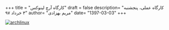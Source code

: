 +++
title = "کارگاه آرچ لینوکس"
draft = false
description= "کارگاه عملی، پنجشنبه ۳ خرداد ۹۷"
author= "مریم بهزادی"
date= "1397-03-03"
+++

[![archlinux](../../img/events/archlinux.jpg)](../../img/events/archlinux.jpg)
